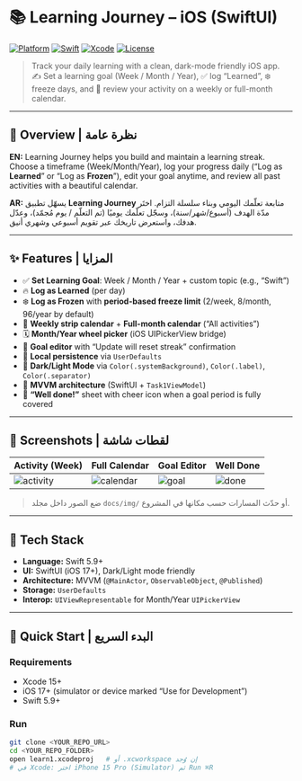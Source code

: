 # 📚 Learning Journey – iOS (SwiftUI)

[![Platform](https://img.shields.io/badge/platform-iOS-lightgrey)]()
[![Swift](https://img.shields.io/badge/Swift-5.9-orange)]()
[![Xcode](https://img.shields.io/badge/Xcode-15%2B-blue)]()
[![License](https://img.shields.io/badge/license-MIT-green)]()

> Track your daily learning with a clean, dark-mode friendly iOS app.  
> ✍️ Set a learning goal (Week / Month / Year), ✅ log “Learned”, ❄️ freeze days, and 📅 review your activity on a weekly or full-month calendar.

---

## 🌟 Overview | نظرة عامة
**EN:** Learning Journey helps you build and maintain a learning streak. Choose a timeframe (Week/Month/Year), log your progress daily (“Log as **Learned**” or “Log as **Frozen**”), edit your goal anytime, and review all past activities with a beautiful calendar.

**AR:** يسهّل تطبيق **Learning Journey** متابعة تعلّمك اليومي وبناء سلسلة التزام. اختَر مدّة الهدف (أسبوع/شهر/سنة)، وسجّل تعلّمك يوميًا (تم التعلّم / يوم مُجمّد)، وعدّل هدفك، واستعرض تاريخك عبر تقويم أسبوعي وشهري أنيق.

---

## ✨ Features | المزايا
- ✅ **Set Learning Goal**: Week / Month / Year + custom topic (e.g., “Swift”)
- 🔥 **Log as Learned** (per day)  
- ❄️ **Log as Frozen** with **period-based freeze limit** (2/week, 8/month, 96/year by default)
- 📆 **Weekly strip calendar** + **Full-month calendar** (“All activities”)
- 🗓️ **Month/Year wheel picker** (iOS UIPickerView bridge)
- 📝 **Goal editor** with “Update will reset streak” confirmation
- 💾 **Local persistence** via `UserDefaults`
- 🌙 **Dark/Light Mode** via `Color(.systemBackground)`, `Color(.label)`, `Color(.separator)`
- 🧭 **MVVM architecture** (SwiftUI + `Task1ViewModel`)
- 🎉 **“Well done!”** sheet with cheer icon when a goal period is fully covered

---

## 📸 Screenshots | لقطات شاشة
<!-- TODO: ضع صورك هنا -->
| Activity (Week) | Full Calendar | Goal Editor | Well Done |
| --- | --- | --- | --- |
| ![activity](docs/img/activity.png) | ![calendar](docs/img/calendar.png) | ![goal](docs/img/goal.png) | ![done](docs/img/done.png) |

> ضع الصور داخل مجلد `docs/img/` أو حدّث المسارات حسب مكانها في المشروع.

---

## 🧰 Tech Stack
- **Language:** Swift 5.9+
- **UI:** SwiftUI (iOS 17+), Dark/Light mode friendly
- **Architecture:** MVVM (`@MainActor`, `ObservableObject`, `@Published`)
- **Storage:** `UserDefaults`
- **Interop:** `UIViewRepresentable` for Month/Year `UIPickerView`

---

## 🚀 Quick Start | البدء السريع
### Requirements
- Xcode 15+
- iOS 17+ (simulator or device marked “Use for Development”)
- Swift 5.9+

### Run
```bash
git clone <YOUR_REPO_URL>
cd <YOUR_REPO_FOLDER>
open learn1.xcodeproj   # أو .xcworkspace إن وُجد
# في Xcode: اختر iPhone 15 Pro (Simulator) ثم Run ⌘R
